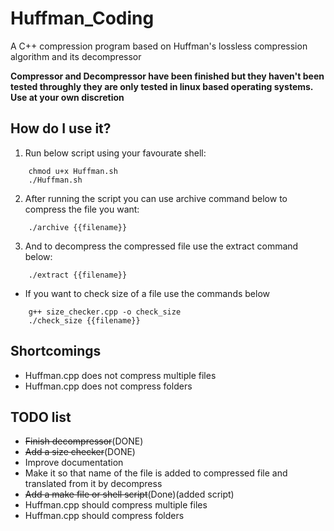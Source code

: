 # Huffman_Coding
A C++ compression program based on Huffman's lossless compression algorithm and its decompressor

**Compressor and Decompressor have been finished but they haven't been tested throughly they are only tested in linux based operating systems. Use at your own discretion**

## How do I use it?

1. Run below script using your favourate shell:
```
    chmod u+x Huffman.sh
    ./Huffman.sh
```

2. After running the script you can use archive command below to compress the file you want:
```
    ./archive {{filename}}
```
3. And to decompress the compressed file use the extract command below:
```
    ./extract {{filename}}
```
* If you want to check size of a file use the commands below
```
    g++ size_checker.cpp -o check_size
    ./check_size {{filename}}
```
## Shortcomings
* Huffman.cpp does not compress multiple files
* Huffman.cpp does not compress folders

## TODO list
* ~~Finish decompressor~~(DONE)
* ~~Add a size checker~~(DONE)
* Improve documentation
* Make it so that name of the file is added to compressed file and translated from it by decompress
* ~~Add a make file or shell script~~(Done)(added script)
* Huffman.cpp should compress multiple files
* Huffman.cpp should compress folders
